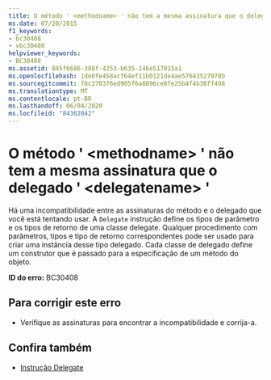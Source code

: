 ```yaml
---
title: O método ' <methodname> ' não tem a mesma assinatura que o delegado ' <delegatename> '
ms.date: 07/20/2015
f1_keywords:
- bc30408
- vbc30408
helpviewer_keywords:
- BC30408
ms.assetid: 845f6686-388f-4253-b635-146e517015a1
ms.openlocfilehash: 1de0fe458acf64ef11b0121de4ae57643527978b
ms.sourcegitcommit: f8c270376ed905f6a8896ce0fe25b4f4b38ff498
ms.translationtype: MT
ms.contentlocale: pt-BR
ms.lasthandoff: 06/04/2020
ms.locfileid: "84362042"
---
```

# <a name="method-methodname-does-not-have-the-same-signature-as-delegate-delegatename"></a>O método ' \<methodname> ' não tem a mesma assinatura que o delegado ' \<delegatename> '
Há uma incompatibilidade entre as assinaturas do método e o delegado que você está tentando usar. A `Delegate` instrução define os tipos de parâmetro e os tipos de retorno de uma classe delegate. Qualquer procedimento com parâmetros, tipos e tipo de retorno correspondentes pode ser usado para criar uma instância desse tipo delegado. Cada classe de delegado define um construtor que é passado para a especificação de um método do objeto.  
  
 **ID do erro:** BC30408  
  
## <a name="to-correct-this-error"></a>Para corrigir este erro  
  
- Verifique as assinaturas para encontrar a incompatibilidade e corrija-a.  
  
## <a name="see-also"></a>Confira também

- [Instrução Delegate](../language-reference/statements/delegate-statement.md)
